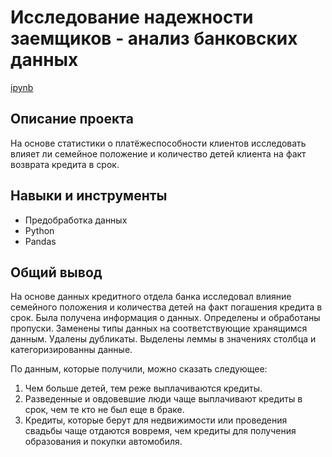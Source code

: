 # Исследование надежности заемщиков - анализ банковских данных

[ipynb](https://github.com/MSH77/Portfolio/blob/main/02%20Project%20/%D0%98%D1%81%D1%81%D0%BB%D0%B5%D0%B4%D0%BE%D0%B2%D0%B0%D0%BD%D0%B8%D0%B5%20%D0%BD%D0%B0%D0%B4%D0%B5%D0%B6%D0%BD%D0%BE%D1%81%D1%82%D0%B8%20%D0%B7%D0%B0%D0%B5%D0%BC%D1%89%D0%B8%D0%BA%D0%BE%D0%B2.ipynb)

## Описание проекта

На основе статистики о платёжеспособности клиентов исследовать влияет ли семейное положение и количество детей клиента на факт возврата кредита в срок.

## Навыки и инструменты

- Предобработка данных
- Python
- Pandas

## Общий вывод

На основе данных кредитного отдела банка исследовал влияние семейного положения и
количества детей на факт погашения кредита в срок. Была получена информация о
данных. Определены и обработаны пропуски. Заменены типы данных на соответствующие
хранящимся данным. Удалены дубликаты. Выделены леммы в значениях столбца и
категоризированны данные.

По данным, которые получили, можно сказать следующее:

1. Чем больше детей, тем реже выплачиваются кредиты.
2. Разведенные и овдовевшие люди чаще выплачивают кредиты в срок, чем те кто не был еще в браке.
3. Кредиты, которые берут для недвижимости или проведения свадьбы чаще отдаются вовремя, чем кредиты для получения образования и покупки автомобиля.





